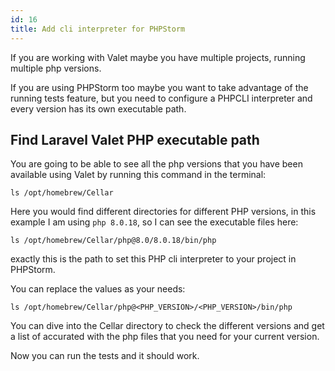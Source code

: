 ```yaml
---
id: 16
title: Add cli interpreter for PHPStorm
---
```


If you are working with Valet maybe you have multiple projects, running multiple php versions.

If you are using PHPStorm too maybe you want to take advantage of the running tests feature, but you need to configure a PHPCLI interpreter and every version has its own executable path.

## Find Laravel Valet PHP executable path

You are going to be able to see all the php versions that you have been available using Valet by running this command in the terminal:

```
ls /opt/homebrew/Cellar
```

Here you would find different directories for different PHP versions, in this example I am using `php 8.0.18`, so I can see the executable files here:

```
ls /opt/homebrew/Cellar/php@8.0/8.0.18/bin/php
```

exactly this is the path to set this PHP cli interpreter to your project in PHPStorm.

You can replace the values as your needs:

```
ls /opt/homebrew/Cellar/php@<PHP_VERSION>/<PHP_VERSION>/bin/php
```

You can dive into the Cellar directory to check the different versions and get a list of accurated with the php files that you need for your current version.

Now you can run the tests and it should work.
